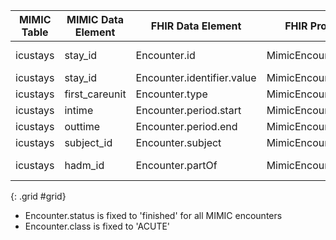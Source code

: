 |MIMIC Table|MIMIC Data Element|FHIR Data Element|FHIR Profile|Notes| 
|---|---|---|---|---|
|icustays|stay_id|Encounter.id|MimicEncounterICU|Stay_id converted to UUID5|
|icustays|stay_id|Encounter.identifier.value|MimicEncounterICU||
|icustays|first_careunit|Encounter.type|MimicEncounterICU||
|icustays|intime|Encounter.period.start|MimicEncounterICU||
|icustays|outtime|Encounter.period.end|MimicEncounterICU||
|icustays|subject_id|Encounter.subject|MimicEncounterICU|Convert to UUID|
|icustays|hadm_id|Encounter.partOf|MimicEncounterICU|Links to MIMIC_Encounter's|
{: .grid #grid}

* Encounter.status is fixed to 'finished' for all MIMIC encounters
* Encounter.class is fixed to 'ACUTE'
